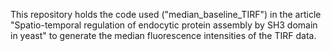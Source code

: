 This repository holds the code used ("median_baseline_TIRF") in the article "Spatio-temporal regulation of endocytic protein assembly by SH3 domain in yeast"
to generate the median fluorescence intensities of the TIRF data.
